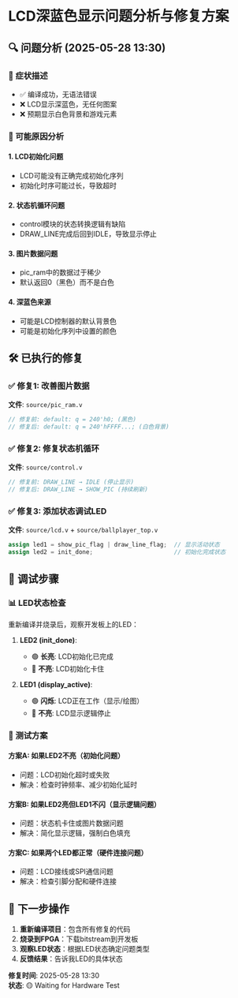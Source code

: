 # LCD深蓝色显示问题分析与修复方案

## 🔍 问题分析 (2025-05-28 13:30)

### 💙 症状描述
- ✅ 编译成功，无语法错误
- ❌ LCD显示深蓝色，无任何图案
- ❌ 预期显示白色背景和游戏元素

### 🔧 可能原因分析

#### 1. **LCD初始化问题**
- LCD可能没有正确完成初始化序列
- 初始化时序可能过长，导致超时

#### 2. **状态机循环问题**
- control模块的状态转换逻辑有缺陷
- DRAW_LINE完成后回到IDLE，导致显示停止

#### 3. **图片数据问题**
- pic_ram中的数据过于稀少
- 默认返回0（黑色）而不是白色

#### 4. **深蓝色来源**
- 可能是LCD控制器的默认背景色
- 可能是初始化序列中设置的颜色

## 🛠️ 已执行的修复

### ✅ 修复1: 改善图片数据
**文件**: `source/pic_ram.v`
```verilog
// 修复前: default: q = 240'h0; (黑色)
// 修复后: default: q = 240'hFFFF...; (白色背景)
```

### ✅ 修复2: 修复状态机循环
**文件**: `source/control.v`
```verilog
// 修复前: DRAW_LINE → IDLE (停止显示)
// 修复后: DRAW_LINE → SHOW_PIC (持续刷新)
```

### ✅ 修复3: 添加状态调试LED
**文件**: `source/lcd.v` + `source/ballplayer_top.v`
```verilog
assign led1 = show_pic_flag | draw_line_flag;  // 显示活动状态
assign led2 = init_done;                       // 初始化完成状态
```

## 🎯 调试步骤

### 📊 LED状态检查
重新编译并烧录后，观察开发板上的LED：

1. **LED2 (init_done)**:
   - 🟢 **长亮**: LCD初始化已完成
   - 🔴 **不亮**: LCD初始化卡住

2. **LED1 (display_active)**:
   - 🟢 **闪烁**: LCD正在工作（显示/绘图）
   - 🔴 **不亮**: LCD显示逻辑停止

### 🧪 测试方案

#### 方案A: 如果LED2不亮（初始化问题）
- 问题：LCD初始化超时或失败
- 解决：检查时钟频率、减少初始化延时

#### 方案B: 如果LED2亮但LED1不闪（显示逻辑问题）
- 问题：状态机卡住或图片数据问题
- 解决：简化显示逻辑，强制白色填充

#### 方案C: 如果两个LED都正常（硬件连接问题）
- 问题：LCD接线或SPI通信问题
- 解决：检查引脚分配和硬件连接

## 🚀 下一步操作

1. **重新编译项目**：包含所有修复的代码
2. **烧录到FPGA**：下载bitstream到开发板
3. **观察LED状态**：根据LED状态确定问题类型
4. **反馈结果**：告诉我LED的具体状态

**修复时间**: 2025-05-28 13:30  
**状态**: 🟡 Waiting for Hardware Test
